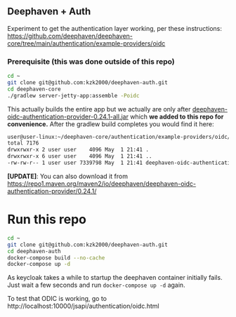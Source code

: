 ## Deephaven + Auth
Experiment to get the authentication layer working, per these instructions:
https://github.com/deephaven/deephaven-core/tree/main/authentication/example-providers/oidc


### Prerequisite (this was done outside of this repo)
```bash
cd ~
git clone git@github.com:kzk2000/deephaven-auth.git
cd deephaven-core
./gradlew server-jetty-app:assemble -Poidc
```
This actually builds the entire app but we actually are only after [deephaven-oidc-authentication-provider-0.24.1-all.jar](docker/deephaven/deephaven-oidc-authentication-provider-0.24.1-all.jar) 
which **we added to this repo for convenience.** After the gradlew build completes you would find it here:
```bash
user@user-linux:~/deephaven-core/authentication/example-providers/oidc/build/libs$ ls -la
total 7176
drwxrwxr-x 2 user user    4096 May  1 21:41 .
drwxrwxr-x 6 user user    4096 May  1 21:41 ..
-rw-rw-r-- 1 user user 7339798 May  1 21:41 deephaven-oidc-authentication-provider-0.24.1-all.jar
```

**[UPDATE]**: You can also download it from https://repo1.maven.org/maven2/io/deephaven/deephaven-oidc-authentication-provider/0.24.1/
# Run this repo
```bash
cd ~
git clone git@github.com:kzk2000/deephaven-auth.git
cd deephaven-auth
docker-compose build --no-cache
docker-compose up -d
```
As keycloak takes a while to startup the deephaven container initially fails.
Just wait a few seconds and run ```docker-compose up -d``` again.

To test that ODIC is working, go to
http://localhost:10000/jsapi/authentication/oidc.html

